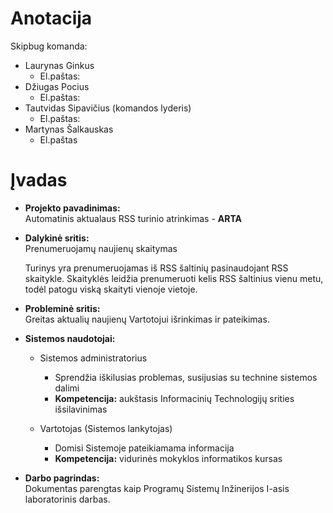 # Anotacija

Skipbug komanda:

- Laurynas Ginkus
    * El.paštas:
- Džiugas Pocius
    * El.paštas:
- Tautvidas Sipavičius (komandos lyderis)
    * El.paštas:
- Martynas Šalkauskas
    * El.paštas

# Įvadas

* **Projekto pavadinimas:**  
    Automatinis aktualaus RSS turinio atrinkimas - **ARTA**

* **Dalykinė sritis:**  
    Prenumeruojamų naujienų skaitymas

    Turinys yra prenumeruojamas iš RSS šaltinių pasinaudojant RSS skaitykle.
    Skaityklės leidžia prenumeruoti kelis RSS šaltinius vienu metu, todėl patogu
    viską skaityti vienoje vietoje.

* **Probleminė sritis:**  
    Greitas aktualių naujienų Vartotojui išrinkimas ir pateikimas.

* **Sistemos naudotojai:**  
    - Sistemos administratorius

        + Sprendžia iškilusias problemas, susijusias su technine sistemos dalimi
        + **Kompetencija:** aukštasis Informacinių Technologijų srities išsilavinimas

    - Vartotojas (Sistemos lankytojas)

        + Domisi Sistemoje pateikiamama informacija
        + **Kompetencija:** vidurinės mokyklos informatikos kursas

* **Darbo pagrindas:**  
    Dokumentas parengtas kaip Programų Sistemų Inžinerijos I-asis laboratorinis
    darbas.
